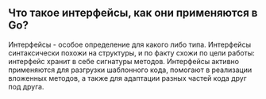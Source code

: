 ## Что такое интерфейсы, как они применяются в Go?

Интерфейсы - особое определение для какого либо типа. Интерфейсы синтаксически похожи на структуры,
и по факту схожи по цели работы: интерфейс хранит в себе сигнатуры методов. Интерфейсы активно
применяются для разгрузки шаблонного кода, помогают в реализации вложенных методов, а также
для адаптации разных частей кода друг под друга.
